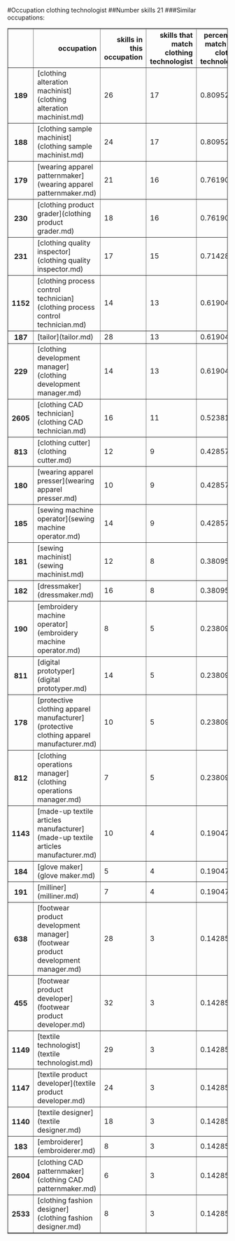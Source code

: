 #Occupation clothing technologist
##Number skills 21
###Similar occupations:
<table border="1" class="dataframe">
  <thead>
    <tr style="text-align: right;">
      <th></th>
      <th>occupation</th>
      <th>skills in this occupation</th>
      <th>skills that match clothing technologist</th>
      <th>percentage match with clothing technologist</th>
      <th>skills not in clothing technologist</th>
    </tr>
  </thead>
  <tbody>
    <tr>
      <th>189</th>
      <td>[clothing alteration machinist](clothing alteration machinist.md)</td>
      <td>26</td>
      <td>17</td>
      <td>0.809524</td>
      <td>9</td>
    </tr>
    <tr>
      <th>188</th>
      <td>[clothing sample machinist](clothing sample machinist.md)</td>
      <td>24</td>
      <td>17</td>
      <td>0.809524</td>
      <td>7</td>
    </tr>
    <tr>
      <th>179</th>
      <td>[wearing apparel patternmaker](wearing apparel patternmaker.md)</td>
      <td>21</td>
      <td>16</td>
      <td>0.761905</td>
      <td>5</td>
    </tr>
    <tr>
      <th>230</th>
      <td>[clothing product grader](clothing product grader.md)</td>
      <td>18</td>
      <td>16</td>
      <td>0.761905</td>
      <td>2</td>
    </tr>
    <tr>
      <th>231</th>
      <td>[clothing quality inspector](clothing quality inspector.md)</td>
      <td>17</td>
      <td>15</td>
      <td>0.714286</td>
      <td>2</td>
    </tr>
    <tr>
      <th>1152</th>
      <td>[clothing process control technician](clothing process control technician.md)</td>
      <td>14</td>
      <td>13</td>
      <td>0.619048</td>
      <td>1</td>
    </tr>
    <tr>
      <th>187</th>
      <td>[tailor](tailor.md)</td>
      <td>28</td>
      <td>13</td>
      <td>0.619048</td>
      <td>15</td>
    </tr>
    <tr>
      <th>229</th>
      <td>[clothing development manager](clothing development manager.md)</td>
      <td>14</td>
      <td>13</td>
      <td>0.619048</td>
      <td>1</td>
    </tr>
    <tr>
      <th>2605</th>
      <td>[clothing CAD technician](clothing CAD technician.md)</td>
      <td>16</td>
      <td>11</td>
      <td>0.523810</td>
      <td>5</td>
    </tr>
    <tr>
      <th>813</th>
      <td>[clothing cutter](clothing cutter.md)</td>
      <td>12</td>
      <td>9</td>
      <td>0.428571</td>
      <td>3</td>
    </tr>
    <tr>
      <th>180</th>
      <td>[wearing apparel presser](wearing apparel presser.md)</td>
      <td>10</td>
      <td>9</td>
      <td>0.428571</td>
      <td>1</td>
    </tr>
    <tr>
      <th>185</th>
      <td>[sewing machine operator](sewing machine operator.md)</td>
      <td>14</td>
      <td>9</td>
      <td>0.428571</td>
      <td>5</td>
    </tr>
    <tr>
      <th>181</th>
      <td>[sewing machinist](sewing machinist.md)</td>
      <td>12</td>
      <td>8</td>
      <td>0.380952</td>
      <td>4</td>
    </tr>
    <tr>
      <th>182</th>
      <td>[dressmaker](dressmaker.md)</td>
      <td>16</td>
      <td>8</td>
      <td>0.380952</td>
      <td>8</td>
    </tr>
    <tr>
      <th>190</th>
      <td>[embroidery machine operator](embroidery machine operator.md)</td>
      <td>8</td>
      <td>5</td>
      <td>0.238095</td>
      <td>3</td>
    </tr>
    <tr>
      <th>811</th>
      <td>[digital prototyper](digital prototyper.md)</td>
      <td>14</td>
      <td>5</td>
      <td>0.238095</td>
      <td>9</td>
    </tr>
    <tr>
      <th>178</th>
      <td>[protective clothing apparel manufacturer](protective clothing apparel manufacturer.md)</td>
      <td>10</td>
      <td>5</td>
      <td>0.238095</td>
      <td>5</td>
    </tr>
    <tr>
      <th>812</th>
      <td>[clothing operations manager](clothing operations manager.md)</td>
      <td>7</td>
      <td>5</td>
      <td>0.238095</td>
      <td>2</td>
    </tr>
    <tr>
      <th>1143</th>
      <td>[made-up textile articles manufacturer](made-up textile articles manufacturer.md)</td>
      <td>10</td>
      <td>4</td>
      <td>0.190476</td>
      <td>6</td>
    </tr>
    <tr>
      <th>184</th>
      <td>[glove maker](glove maker.md)</td>
      <td>5</td>
      <td>4</td>
      <td>0.190476</td>
      <td>1</td>
    </tr>
    <tr>
      <th>191</th>
      <td>[milliner](milliner.md)</td>
      <td>7</td>
      <td>4</td>
      <td>0.190476</td>
      <td>3</td>
    </tr>
    <tr>
      <th>638</th>
      <td>[footwear product development manager](footwear product development manager.md)</td>
      <td>28</td>
      <td>3</td>
      <td>0.142857</td>
      <td>25</td>
    </tr>
    <tr>
      <th>455</th>
      <td>[footwear product developer](footwear product developer.md)</td>
      <td>32</td>
      <td>3</td>
      <td>0.142857</td>
      <td>29</td>
    </tr>
    <tr>
      <th>1149</th>
      <td>[textile technologist](textile technologist.md)</td>
      <td>29</td>
      <td>3</td>
      <td>0.142857</td>
      <td>26</td>
    </tr>
    <tr>
      <th>1147</th>
      <td>[textile product developer](textile product developer.md)</td>
      <td>24</td>
      <td>3</td>
      <td>0.142857</td>
      <td>21</td>
    </tr>
    <tr>
      <th>1140</th>
      <td>[textile designer](textile designer.md)</td>
      <td>18</td>
      <td>3</td>
      <td>0.142857</td>
      <td>15</td>
    </tr>
    <tr>
      <th>183</th>
      <td>[embroiderer](embroiderer.md)</td>
      <td>8</td>
      <td>3</td>
      <td>0.142857</td>
      <td>5</td>
    </tr>
    <tr>
      <th>2604</th>
      <td>[clothing CAD patternmaker](clothing CAD patternmaker.md)</td>
      <td>6</td>
      <td>3</td>
      <td>0.142857</td>
      <td>3</td>
    </tr>
    <tr>
      <th>2533</th>
      <td>[clothing fashion designer](clothing fashion designer.md)</td>
      <td>8</td>
      <td>3</td>
      <td>0.142857</td>
      <td>5</td>
    </tr>
  </tbody>
</table>
